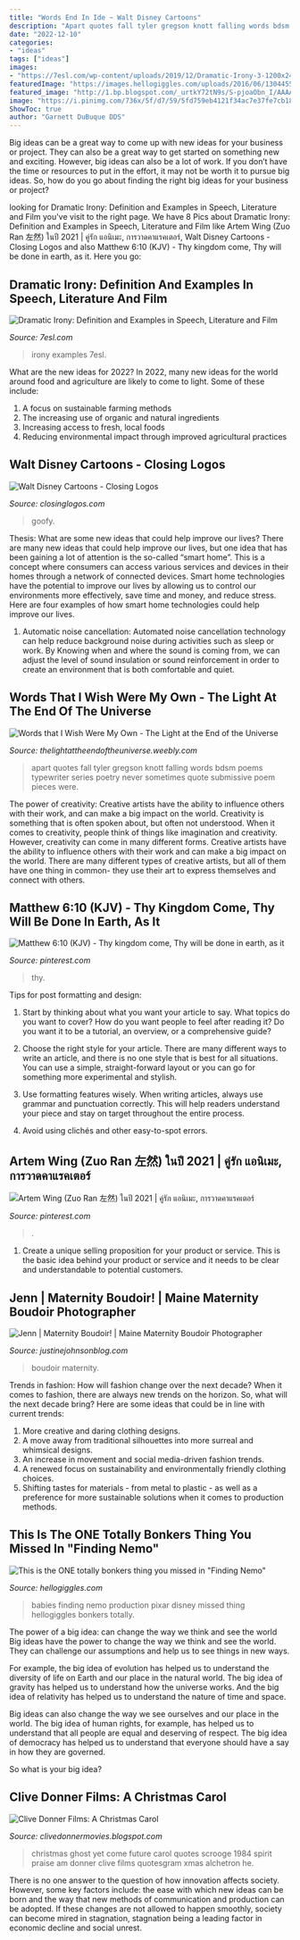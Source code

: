 ```yaml
---
title: "Words End In Ide ~ Walt Disney Cartoons"
description: "Apart quotes fall tyler gregson knott falling words bdsm poems typewriter series poetry never sometimes quote submissive poem pieces were"
date: "2022-12-10"
categories:
- "ideas"
tags: ["ideas"]
images:
- "https://7esl.com/wp-content/uploads/2019/12/Dramatic-Irony-3-1200x2400.jpg"
featuredImage: "https://images.hellogiggles.com/uploads/2016/06/13044550/babies.jpg"
featured_image: "http://1.bp.blogspot.com/_urtkY72tN9s/S-pjoaObn_I/AAAAAAAAANw/vrHb_yV3oj8/s400/1984-xmas-future.jpg"
image: "https://i.pinimg.com/736x/5f/d7/59/5fd759eb4121f34ac7e37fe7cb18aa55.jpg"
ShowToc: true
author: "Garnett DuBuque DDS"
---
```



Big ideas can be a great way to come up with new ideas for your business or project. They can also be a great way to get started on something new and exciting. However, big ideas can also be a lot of work. If you don’t have the time or resources to put in the effort, it may not be worth it to pursue big ideas. So, how do you go about finding the right big ideas for your business or project?

	

		
looking for Dramatic Irony: Definition and Examples in Speech, Literature and Film you've visit to the right page. We have 8 Pics about Dramatic Irony: Definition and Examples in Speech, Literature and Film like Artem Wing (Zuo Ran 左然) ในปี 2021 | คู่รัก แอนิเมะ, การวาดคาแรคเตอร์, Walt Disney Cartoons - Closing Logos and also Matthew 6:10 (KJV) - Thy kingdom come, Thy will be done in earth, as it. Here you go:
		
    
## Dramatic Irony: Definition And Examples In Speech, Literature And Film

<img loading=lazy src="https://7esl.com/wp-content/uploads/2019/12/Dramatic-Irony-3-1200x2400.jpg" onerror="this.onerror=null;this.src='https://tse4.mm.bing.net/th?id=OIP.CRtHQZ1rBz-xbAHm60mUAQHaO0&amp;pid=15.1';" alt="Dramatic Irony: Definition and Examples in Speech, Literature and Film">

_Source: 7esl.com_

>irony examples 7esl. 

	

What are the new ideas for 2022?
In 2022, many new ideas for the world around food and agriculture are likely to come to light. Some of these include: 
1. A focus on sustainable farming methods 
2. The increasing use of organic and natural ingredients 
3. Increasing access to fresh, local foods 
4. Reducing environmental impact through improved agricultural practices 

    
## Walt Disney Cartoons - Closing Logos

<img loading=lazy src="https://www.closinglogos.com/images/9/9d/1yeS8DAvK-b-sOQstG-sxA53239.jpeg" onerror="this.onerror=null;this.src='https://tse2.mm.bing.net/th?id=OIP.1yeS8DAvK-b-sOQstG-sxAHaFj&amp;pid=15.1';" alt="Walt Disney Cartoons - Closing Logos">

_Source: closinglogos.com_

>goofy. 

	

Thesis: What are some new ideas that could help improve our lives?
There are many new ideas that could help improve our lives, but one idea that has been gaining a lot of attention is the so-called “smart home”. This is a concept where consumers can access various services and devices in their homes through a network of connected devices. Smart home technologies have the potential to improve our lives by allowing us to control our environments more effectively, save time and money, and reduce stress. Here are four examples of how smart home technologies could help improve our lives.
1. Automatic noise cancellation: Automated noise cancellation technology can help reduce background noise during activities such as sleep or work. By Knowing when and where the sound is coming from, we can adjust the level of sound insulation or sound reinforcement in order to create an environment that is both comfortable and quiet.


    
## Words That I Wish Were My Own - The Light At The End Of The Universe

<img loading=lazy src="https://thelightattheendoftheuniverse.weebly.com/uploads/2/1/0/6/21068566/662398729.jpg" onerror="this.onerror=null;this.src='https://tse2.mm.bing.net/th?id=OIP.ik4p0rxrdxg9Sf6QPNAYRAHaLH&amp;pid=15.1';" alt="Words that I Wish Were My Own - The Light at the End of the Universe">

_Source: thelightattheendoftheuniverse.weebly.com_

>apart quotes fall tyler gregson knott falling words bdsm poems typewriter series poetry never sometimes quote submissive poem pieces were. 

	

The power of creativity: Creative artists have the ability to influence others with their work, and can make a big impact on the world.
Creativity is something that is often spoken about, but often not understood. When it comes to creativity, people think of things like imagination and creativity. However, creativity can come in many different forms. Creative artists have the ability to influence others with their work and can make a big impact on the world. There are many different types of creative artists, but all of them have one thing in common- they use their art to express themselves and connect with others.

    
## Matthew 6:10 (KJV) - Thy Kingdom Come, Thy Will Be Done In Earth, As It

<img loading=lazy src="https://i.pinimg.com/736x/ae/bb/15/aebb15c5061eef2610c57a11847b729c--jesus-is-lord-jesus-christ.jpg" onerror="this.onerror=null;this.src='https://tse2.mm.bing.net/th?id=OIP.KL8MJR2quZZsQtwrJ4EjRAHaKI&amp;pid=15.1';" alt="Matthew 6:10 (KJV) - Thy kingdom come, Thy will be done in earth, as it">

_Source: pinterest.com_

>thy. 

	

Tips for post formatting and design:
1. Start by thinking about what you want your article to say. What topics do you want to cover? How do you want people to feel after reading it? Do you want it to be a tutorial, an overview, or a comprehensive guide?
2. Choose the right style for your article. There are many different ways to write an article, and there is no one style that is best for all situations. You can use a simple, straight-forward layout or you can go for something more experimental and stylish.

3. Use formatting features wisely. When writing articles, always use grammar and punctuation correctly. This will help readers understand your piece and stay on target throughout the entire process.

4. Avoid using clichés and other easy-to-spot errors.

    
## Artem Wing (Zuo Ran 左然) ในปี 2021 | คู่รัก แอนิเมะ, การวาดคาแรคเตอร์

<img loading=lazy src="https://i.pinimg.com/736x/5f/d7/59/5fd759eb4121f34ac7e37fe7cb18aa55.jpg" onerror="this.onerror=null;this.src='https://tse2.mm.bing.net/th?id=OIP.R5SUlAFO48YzjO5Sv7GNKgHaPo&amp;pid=15.1';" alt="Artem Wing (Zuo Ran 左然) ในปี 2021 | คู่รัก แอนิเมะ, การวาดคาแรคเตอร์">

_Source: pinterest.com_

>. 

	

1. Create a unique selling proposition for your product or service. This is the basic idea behind your product or service and it needs to be clear and understandable to potential customers. 

    
## Jenn | Maternity Boudoir! | Maine Maternity Boudoir Photographer

<img loading=lazy src="http://www.justinejohnsonblog.com/wp-content/uploads/2013/07/storyboard00227.jpg" onerror="this.onerror=null;this.src='https://tse1.mm.bing.net/th?id=OIP.77NDuJWAOHns61TdzP0uogHaLI&amp;pid=15.1';" alt="Jenn | Maternity Boudoir! | Maine Maternity Boudoir Photographer">

_Source: justinejohnsonblog.com_

>boudoir maternity. 

	

Trends in fashion: How will fashion change over the next decade?
When it comes to fashion, there are always new trends on the horizon. So, what will the next decade bring? Here are some ideas that could be in line with current trends: 
1. More creative and daring clothing designs.
2. A move away from traditional silhouettes into more surreal and whimsical designs.
3. An increase in movement and social media-driven fashion trends.
4. A renewed focus on sustainability and environmentally friendly clothing choices. 
5. Shifting tastes for materials - from metal to plastic - as well as a preference for more sustainable solutions when it comes to production methods.

    
## This Is The ONE Totally Bonkers Thing You Missed In &quot;Finding Nemo&quot;

<img loading=lazy src="https://images.hellogiggles.com/uploads/2016/06/13044550/babies.jpg" onerror="this.onerror=null;this.src='https://tse4.mm.bing.net/th?id=OIP.fp-hrBNikRBCdzUYIyby_AHaEL&amp;pid=15.1';" alt="This is the ONE totally bonkers thing you missed in &quot;Finding Nemo&quot;">

_Source: hellogiggles.com_

>babies finding nemo production pixar disney missed thing hellogiggles bonkers totally. 

	

The power of a big idea: can change the way we think and see the world
Big ideas have the power to change the way we think and see the world. They can challenge our assumptions and help us to see things in new ways.


For example, the big idea of evolution has helped us to understand the diversity of life on Earth and our place in the natural world. The big idea of gravity has helped us to understand how the universe works. And the big idea of relativity has helped us to understand the nature of time and space.



Big ideas can also change the way we see ourselves and our place in the world. The big idea of human rights, for example, has helped us to understand that all people are equal and deserving of respect. The big idea of democracy has helped us to understand that everyone should have a say in how they are governed.



So what is your big idea?

    
## Clive Donner Films: A Christmas Carol

<img loading=lazy src="http://1.bp.blogspot.com/_urtkY72tN9s/S-pjoaObn_I/AAAAAAAAANw/vrHb_yV3oj8/s400/1984-xmas-future.jpg" onerror="this.onerror=null;this.src='https://tse2.mm.bing.net/th?id=OIP.faQ6drSw-wWIwhlfwYI_9AAAAA&amp;pid=15.1';" alt="Clive Donner Films: A Christmas Carol">

_Source: clivedonnermovies.blogspot.com_

>christmas ghost yet come future carol quotes scrooge 1984 spirit praise am donner clive films quotesgram xmas alchetron he. 

	

There is no one answer to the question of how innovation affects society. However, some key factors include: the ease with which new ideas can be born and the way that new methods of communication and production can be adopted. If these changes are not allowed to happen smoothly, society can become mired in stagnation, stagnation being a leading factor in economic decline and social unrest.

